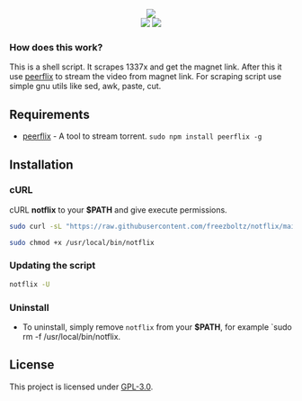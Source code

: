 <p align=center>
<img src="https://capsule-render.vercel.app/api?type=soft&fontColor=995eff&text=freezboltz/notflix&height=150&fontSize=60&desc=stream%20media%20from%20peers&descAlignY=75&descAlign=60&color=00000000&animation=twinkling">
<br>
<a href="http://makeapullrequest.com"><img src="https://img.shields.io/badge/PRs-welcome-blueviolet.svg"></a>
<img src="https://img.shields.io/badge/os-linux-blueviolet">
<br>
</p>

### How does this work?

This is a shell script. It scrapes 1337x and get the magnet link.
After this it use [peerflix](https://github.com/mafintosh/peerflix) to stream the video from magnet link.
For scraping script use simple gnu utils like sed, awk, paste, cut.

## Requirements

* [peerflix](https://github.com/mafintosh/peerflix) - A tool to stream torrent. `sudo npm install peerflix -g`

## Installation

### cURL
cURL **notflix** to your **$PATH** and give execute permissions.

```sh
sudo curl -sL "https://raw.githubusercontent.com/freezboltz/notflix/main/notflix" -o /usr/local/bin/notflix
```
```sh
sudo chmod +x /usr/local/bin/notflix
```
### Updating the script
```sh
notflix -U
```
### Uninstall
- To uninstall, simply remove `notflix` from your **$PATH**, for example `sudo rm -f /usr/local/bin/notflix.

## License
This project is licensed under [GPL-3.0](https://raw.githubusercontent.com/Illumina/licenses/master/gpl-3.0.txt).
